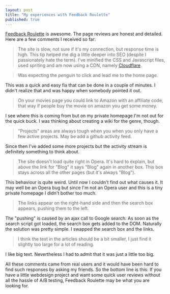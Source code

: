 ```yaml
---
layout: post
title: "My experiences with Feedback Roulette"
published: true
---
```


[Feedback Roulette][FeedbackRoulette] is awesome. The page reviews are honest and detailed.
Here are a few comments I received so far:

> The site is slow, not sure if it's my connection, but response time is high.
This tip helped me dig a little deeper into SEO (despite I passionately hate the term).
I've minified the CSS and Javascript files, used spriting and am now
using a CDN, namely [Cloudflare][Cloudflare]. 

> Was expecting the penguin to click and lead me to the home page.

This was a quick and easy fix that can be done in a couple of minutes.
I didn't realize that and was happy when somebody pointed it out.

> On your movies page you could link to Amazon with an affiliate code,
> that way if people buy the movie on amazon you get some money.

I see where this is coming from but on my private homepage I'm not out
for the quick buck. I was thinking about creating a wiki for the genre,
though.

> "Projects" areas are always tough when you when you only
> have a few active projects. May be add a github activity feed.

Since then I've added some more projects but the activity stream is
definitely something to think about.

> The site doesn't load quite right in Opera. It's hard to explain,
> but above the link for "Blog" it says "Blog" again in another box.
> This box stays across all the other pages (but it's always "Blog").

This behaviour is quite weird. Until now I couldn't find out what causes
it. It may well be an Opera bug but since I'm not an Opera user and this
is a tiny private homepage I didn't bother too much.

> The links appear on the right-hand side and then the search box appears, pushing them to the left.

The "pushing" is caused by an ajax call to Google search: As soon as the search script got
loaded, the search box gets added to the DOM. Naturally the solution was
pretty simple. I swapped the search box and the links.

> I think the text in the articles should be a bit smaller, I just find it slightly too large for a lot of reading.

I like big text. Nevertheless I had to admit that it was just a little
too big.

All these comments came from real users and it would have been hard to
find such responses by asking my friends. So the bottom line is this: If
you have a little webdesign project and want some quick user reviews
without all the hassle of A/B testing, Feedback Roulette may be what you are looking for.

[FeedbackRoulette]: http://www.feedbackroulette.com
[Cloudflare]: https://www.cloudflare.com/login.html

